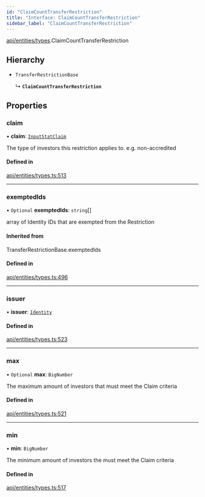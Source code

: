 ```yaml
---
id: "ClaimCountTransferRestriction"
title: "Interface: ClaimCountTransferRestriction"
sidebar_label: "ClaimCountTransferRestriction"
---
```


[api/entities/types](../../../../../modules/API/Entities/Types/Types.md).ClaimCountTransferRestriction

## Hierarchy

- `TransferRestrictionBase`

  ↳ **`ClaimCountTransferRestriction`**

## Properties

### claim

• **claim**: [`InputStatClaim`](../../../../../modules/API/Entities/Types/Types.md#inputstatclaim)

The type of investors this restriction applies to. e.g. non-accredited

#### Defined in

[api/entities/types.ts:513](https://github.com/PolymeshAssociation/polymesh-sdk/blob/f8a937f04/src/api/entities/types.ts#L513)

___

### exemptedIds

• `Optional` **exemptedIds**: `string`[]

array of Identity IDs that are exempted from the Restriction

#### Inherited from

TransferRestrictionBase.exemptedIds

#### Defined in

[api/entities/types.ts:496](https://github.com/PolymeshAssociation/polymesh-sdk/blob/f8a937f04/src/api/entities/types.ts#L496)

___

### issuer

• **issuer**: [`Identity`](../../../../../classes/API/Entities/Identity/Identity.md)

#### Defined in

[api/entities/types.ts:523](https://github.com/PolymeshAssociation/polymesh-sdk/blob/f8a937f04/src/api/entities/types.ts#L523)

___

### max

• `Optional` **max**: `BigNumber`

The maximum amount of investors that must meet the Claim criteria

#### Defined in

[api/entities/types.ts:521](https://github.com/PolymeshAssociation/polymesh-sdk/blob/f8a937f04/src/api/entities/types.ts#L521)

___

### min

• **min**: `BigNumber`

The minimum amount of investors the must meet the Claim criteria

#### Defined in

[api/entities/types.ts:517](https://github.com/PolymeshAssociation/polymesh-sdk/blob/f8a937f04/src/api/entities/types.ts#L517)
